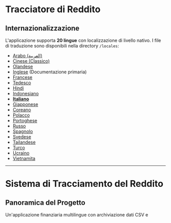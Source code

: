 # Tracciatore di Reddito
## Internazionalizzazione  
L'applicazione supporta **20 lingue** con localizzazione di livello nativo. I file di traduzione sono disponibili nella directory `/locales`:

- [Arabo (العربية)](ar.md)  
- [Cinese (Classico)](zh.md)  
- [Olandese](nl.md)  
- [Inglese](README.md) (Documentazione primaria)  
- [Francese](fr.md)  
- [Tedesco](de.md)  
- [Hindi](hi.md)  
- [Indonesiano](id.md)  
- **[Italiano](it.md)**  
- [Giapponese](ja.md)  
- [Coreano](ko.md)  
- [Polacco](pl.md)  
- [Portoghese](pt.md)  
- [Russo](ru.md)  
- [Spagnolo](es.md)  
- [Svedese](sv.md)  
- [Tailandese](th.md)  
- [Turco](tr.md)  
- [Ucraino](uk.md)  
- [Vietnamita](vi.md)  

---

# Sistema di Tracciamento del Reddito

## Panoramica del Progetto  
Un'applicazione finanziaria multilingue con archiviazione dati CSV e interfaccia adattiva. Il sistema fornisce:

- Registrazione reddito in tempo reale
- Supporto linguistico globale
- Gestione dati persistente
- Personalizzazione del tema
- Design responsive per dispositivi mobili

## Caratteristiche Principali  
| Funzionalità | Descrizione | Tecnologia |
|---------|-------------|------------|
| **Registrazione Reddito** | Aggiungi, visualizza e gestisci voci finanziarie | Modulo HTML + CSV |
| **Interfaccia Multilingue** | 20 lingue con localizzazione nativa | JSON i18n |
| **Persistenza Dati** | Archiviazione sicura dei registri finanziari | File CSV |
| **Modalità Scura/Chiara** | Cambio tema adattivo | Variabili CSS |
| **Design Responsive** | Ottimizzato per tutte le dimensioni dei dispositivi | Media Query CSS |
| **Preferenze Utente** | Lingua e tema memorizzati | LocalStorage |

---

## Stack Tecnologico  
**Frontend**  
```mermaid
graph LR
A[HTML] --> B(CSS/Sass)
A --> C(JavaScript ES6)
B --> D[Layout Responsive]
C --> E[Fetch API]
```

**Backend**  
```mermaid
graph LR
F[Python Flask] --> G[Gestione Dati CSV]
F --> H[API RESTful]
H --> I("/api/income")
```

**Gestione Dati**  
- Archiviazione basata su CSV (nessun database richiesto)
- Creazione automatica dei file
- Supporto codifica UTF-8

---

## Installazione & Configurazione  
```bash
# 1. Installa le dipendenze
pip install flask flask-cors

# 2. Avvia l'applicazione
python server.py

# 3. Accedi al sistema
http://localhost:5000
```

**Opzioni di Configurazione**  
- Cambia porta: `export FLASK_PORT=8080`
- Imposta lingua predefinita: `DEFAULT_LANG=es`

---

## Documentazione Tecnica

### Implementazione Internazionalizzazione  
**Struttura File**  
```
/locales
  ├── en.json    # Inglese
  ├── it.json    # Italiano
  └── ...        # 18 altre lingue
```

**Flusso di Implementazione**  
```mermaid
sequenceDiagram
    Frontend->>Backend: GET /locale?lang=it
    Backend->>Frontend: Pacchetto lingua JSON
    Frontend->>DOM: Aggiorna textContent
```

### Architettura Flusso Dati  
```mermaid
graph TD
    A[Modulo Browser] -->|POST /api/income| B[Backend Flask]
    B --> C[Archiviazione CSV]
    C --> D[Risposta Successo]
    D --> E[Notifica UI]
```

### Componenti Principali del Sistema  
#### 1. Presentazione Dati  
- Endpoint REST: `GET /api/income`
- Generazione tabella dinamica
- Layout a schede ottimizzato per mobile (schermi < 768px)

#### 2. Gestione Tema  
```javascript
// Logica cambio tema
function cambiaTema() {
  const isDark = document.body.classList.toggle('dark-mode');
  localStorage.setItem('theme', isDark ? 'dark' : 'light');
}

// Inizializza dalle preferenze
const temaSalvato = localStorage.getItem('theme') || 
                   (matchMedia('(prefers-color-scheme: dark)').matches ? 'dark' : 'light');
document.body.classList.toggle('dark-mode', temaSalvato === 'dark');
```

#### 3. Design Responsive  
**Strategia Breakpoint**  
```css
/* Default mobile-first */
.table-row { display: block; }

/* Adattamento tablet+ */
@media (min-width: 768px) {
  .table-row { display: table-row; }
}
```

---

## Struttura del Progetto  
```
├── index.html               # Punto di ingresso applicazione
├── styles.css               # Stili globali con variabili tema
├── app.js                   # Logica principale applicazione
├── locales/                 # File risorse linguistiche
│   ├── en.json              # Traduzioni inglesi
│   ├── it.json              # Traduzioni italiane
│   └── ...                  # 18 lingue aggiuntive
├── data/                    # Archiviazione persistente
│   └── income.csv           # Registri finanziari (creati automaticamente)
├── server.py                # Server API Flask
└── docs/                    # Documentazione localizzata
    ├── README.md            # Documentazione inglese
    ├── it.md                # Documentazione italiana
    └── ...                  # Documenti per 18 lingue
```

---

## Guida allo Sviluppo  
### Aggiungere Nuove Lingue  
1. Crea `[codice-lingua].json` in `/locales`
2. Aggiungi corrispondente `[codice-lingua].md` in `/docs`
3. Registra nel selettore lingua `app.js`:
```javascript
const LINGUE = {
  'en': 'Inglese',
  'it': 'Italiano',
  // ... altre lingue
};
```

### Estendere le Funzionalità  
**Miglioramenti Suggeriti**:  
1. Modulo tracciamento spese  
2. Dashboard visualizzazione dati  
3. Supporto multi-utente  
4. Integrazione archiviazione cloud  

---
> **Requisiti di Sistema**: Python 3.8+, Browser Moderno (Chrome 88+, Firefox 84+, Safari 14+)  
> **Licenza**: Open Source AGPL-3.0  
> **Contributi**: Vedi CONTRIBUTING.md per le linee guida  